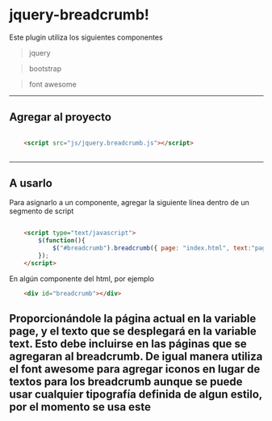 # jquery-breadcrumb!


Este plugin utiliza los siguientes componentes
>jquery

>bootstrap

>font awesome


---
## Agregar al proyecto
 
```html

    <script src="js/jquery.breadcrumb.js"></script>
    
 ```

---

## A usarlo
Para asignarlo a un componente, agregar la siguiente línea dentro de un segmento de script
```html

    <script type="text/javascript">
		$(function(){
			$("#breadcrumb").breadcrumb({ page: "index.html", text:"pagina inicio" });
		});
	</script>
```
En algún componente del html, por ejemplo

```HTML
    <div id="breadcrumb"></div>
```


Proporcionándole la página actual en la variable page, y el texto que se desplegará en la variable text.
Esto debe incluirse en las páginas que se agregaran al breadcrumb.
De igual manera utiliza el font awesome para agregar iconos en lugar de textos para los breadcrumb
aunque se puede usar cualquier tipografía definida de algun estilo, por el momento se usa este 
---
